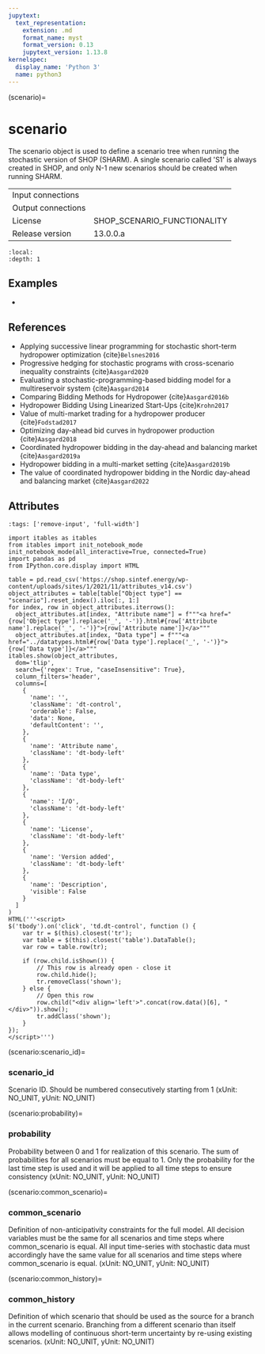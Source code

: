 ```yaml
---
jupytext:
  text_representation:
    extension: .md
    format_name: myst
    format_version: 0.13
    jupytext_version: 1.13.8
kernelspec:
  display_name: 'Python 3'
  name: python3
---
```


(scenario)=
# scenario
The scenario object is used to define a scenario tree when running the stochastic version of SHOP (SHARM). A single scenario called 'S1' is always created in SHOP, and only N-1 new scenarios should be created when running SHARM.

|   |   |
|---|---|
|Input connections||
|Output connections||
|License|SHOP_SCENARIO_FUNCTIONALITY|
|Release version|13.0.0.a|

```{contents}
:local:
:depth: 1
```



## Examples
  - [](multiple-price-bid-matrix)
  

## References
  - Applying successive linear programming for stochastic short-term hydropower optimization {cite}`Belsnes2016`
  - Progressive hedging for stochastic programs with cross-scenario inequality constraints {cite}`Aasgard2020`
  - Evaluating a stochastic-programming-based bidding model for a multireservoir system {cite}`Aasgard2014`
  - Comparing Bidding Methods for Hydropower {cite}`Aasgard2016b`
  - Hydropower Bidding Using Linearized Start-Ups {cite}`Krohn2017`
  - Value of multi-market trading for a hydropower producer {cite}`Fodstad2017`
  - Optimizing day-ahead bid curves in hydropower production {cite}`Aasgard2018`
  - Coordinated hydropower bidding in the day-ahead and balancing market {cite}`Aasgard2019a`
  - Hydropower bidding in a multi-market setting {cite}`Aasgard2019b`
  - The value of coordinated hydropower bidding in the Nordic day-ahead and balancing market {cite}`Aasgard2022`
  

## Attributes
```{code-cell} ipython3
:tags: ['remove-input', 'full-width']

import itables as itables
from itables import init_notebook_mode
init_notebook_mode(all_interactive=True, connected=True)
import pandas as pd
from IPython.core.display import HTML

table = pd.read_csv('https://shop.sintef.energy/wp-content/uploads/sites/1/2021/11/attributes_v14.csv')
object_attributes = table[table["Object type"] == "scenario"].reset_index().iloc[:, 1:]
for index, row in object_attributes.iterrows():
  object_attributes.at[index, "Attribute name"] = f"""<a href="{row['Object type'].replace('_', '-')}.html#{row['Attribute name'].replace('_', '-')}">{row['Attribute name']}</a>"""
  object_attributes.at[index, "Data type"] = f"""<a href="../datatypes.html#{row['Data type'].replace('_', '-')}">{row['Data type']}</a>"""
itables.show(object_attributes,
  dom='tlip',
  search={'regex': True, "caseInsensitive": True},
  column_filters='header',
  columns=[
    {
      'name': '',
      'className': 'dt-control',
      'orderable': False,
      'data': None,
      'defaultContent': '',
    },
    {
      'name': 'Attribute name',
      'className': 'dt-body-left'
    },
    {
      'name': 'Data type',
      'className': 'dt-body-left'
    },
    {
      'name': 'I/O',
      'className': 'dt-body-left'
    },
    {
      'name': 'License',
      'className': 'dt-body-left'
    },
    {
      'name': 'Version added',
      'className': 'dt-body-left'
    },
    {
      'name': 'Description',
      'visible': False
    }
  ]
)
HTML('''<script>
$('tbody').on('click', 'td.dt-control', function () {
    var tr = $(this).closest('tr');
    var table = $(this).closest('table').DataTable();
    var row = table.row(tr);

    if (row.child.isShown()) {
        // This row is already open - close it
        row.child.hide();
        tr.removeClass('shown');
    } else {
        // Open this row
        row.child("<div align='left'>".concat(row.data()[6], "</div>")).show();
        tr.addClass('shown');
    }
});
</script>''')
```

(scenario:scenario_id)=
### scenario_id
Scenario ID. Should be numbered consecutively starting from 1 (xUnit: NO_UNIT, yUnit: NO_UNIT)


(scenario:probability)=
### probability
Probability between 0 and 1 for realization of this scenario. The sum of probabilities for all scenarios must be equal to 1. Only the probability for the last time step is used and it will be applied to all time steps to ensure consistency (xUnit: NO_UNIT, yUnit: NO_UNIT)


(scenario:common_scenario)=
### common_scenario
Definition of non-anticipativity constraints for the full model. All decision variables must be the same for all scenarios and time steps where common_scenario is equal. All input time-series with stochastic data must accordingly have the same value for all scenarios and time steps where common_scenario is equal. (xUnit: NO_UNIT, yUnit: NO_UNIT)


(scenario:common_history)=
### common_history
Definition of which scenario that should be used as the source for a branch in the current scenario. Branching from a different scenario than itself allows modelling of continuous short-term uncertainty by re-using existing scenarios. (xUnit: NO_UNIT, yUnit: NO_UNIT)


